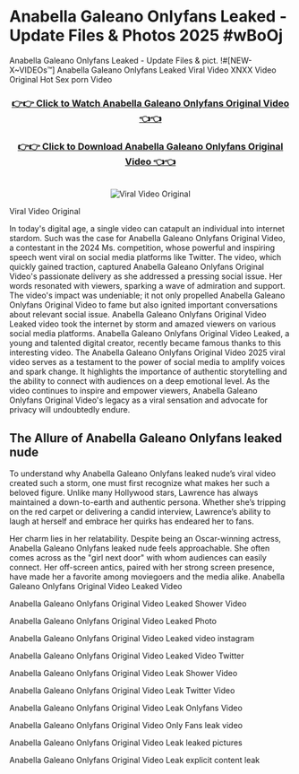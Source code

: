 # Anabella Galeano Onlyfans Leaked - Update Files & Photos 2025 #wBoOj

Anabella Galeano Onlyfans Leaked - Update Files & pict. !#[NEW-X~VIDEOs™] Anabella Galeano Onlyfans Leaked Viral Video XNXX Video Original Hot Sex porn Video
<br>
<div align="center">
<h3><a href="https://links2leaks.com?utm_source=anabellagaleano&utm_medium=gitlong" rel="nofollow">👉👉 Click to Watch Anabella Galeano Onlyfans Original Video 👈👈</a></h3>
<h3><a href="https://links2leaks.com?utm_source=anabellagaleano&utm_medium=gitlong" rel="nofollow">👉👉 Click to Download Anabella Galeano Onlyfans Original Video 👈👈</a></h3>
<br>
<a href="https://links2leaks.com?utm_source=anabellagaleano&utm_medium=gitlong" rel="nofollow"><img src="https://i.ibb.co/Gkj2r4b/banner.png" alt="Viral Video Original" style="max-width: 100%; display: inline-block;" data-target="animated-image.originalImage"></a>
</div>

Viral Video Original

In today's digital age, a single video can catapult an individual into internet stardom. Such was the case for Anabella Galeano Onlyfans Original Video, a contestant in the 2024 Ms. competition, whose powerful and inspiring speech went viral on social media platforms like Twitter.
The video, which quickly gained traction, captured Anabella Galeano Onlyfans Original Video's passionate delivery as she addressed a pressing social issue. Her words resonated with viewers, sparking a wave of admiration and support. The video's impact was undeniable; it not only propelled Anabella Galeano Onlyfans Original Video to fame but also ignited important conversations about relevant social issue.
Anabella Galeano Onlyfans Original Video Leaked video took the internet by storm and amazed viewers on various social media platforms. Anabella Galeano Onlyfans Original Video Leaked, a young and talented digital creator, recently became famous thanks to this interesting video.
The Anabella Galeano Onlyfans Original Video 2025 viral video serves as a testament to the power of social media to amplify voices and spark change. It highlights the importance of authentic storytelling and the ability to connect with audiences on a deep emotional level. As the video continues to inspire and empower viewers, Anabella Galeano Onlyfans Original Video's legacy as a viral sensation and advocate for privacy will undoubtedly endure.

<h2>The Allure of Anabella Galeano Onlyfans leaked nude</h2>


To understand why Anabella Galeano Onlyfans leaked nude’s viral video created such a storm, one must first recognize what makes her such a beloved figure. Unlike many Hollywood stars, Lawrence has always maintained a down-to-earth and authentic persona. Whether she’s tripping on the red carpet or delivering a candid interview, Lawrence’s ability to laugh at herself and embrace her quirks has endeared her to fans.

Her charm lies in her relatability. Despite being an Oscar-winning actress, Anabella Galeano Onlyfans leaked nude feels approachable. She often comes across as the "girl next door" with whom audiences can easily connect. Her off-screen antics, paired with her strong screen presence, have made her a favorite among moviegoers and the media alike.
Anabella Galeano Onlyfans Original Video Leaked Video

Anabella Galeano Onlyfans Original Video Leaked Shower Video

Anabella Galeano Onlyfans Original Video Leaked Photo

Anabella Galeano Onlyfans Original Video Leaked video instagram

Anabella Galeano Onlyfans Original Video Leaked Video Twitter

Anabella Galeano Onlyfans Original Video Leak Shower Video

Anabella Galeano Onlyfans Original Video Leak Twitter Video

Anabella Galeano Onlyfans Original Video Leak Onlyfans Video

Anabella Galeano Onlyfans Original Video Only Fans leak video

Anabella Galeano Onlyfans Original Video Leak leaked pictures

Anabella Galeano Onlyfans Original Video Leak explicit content leak
